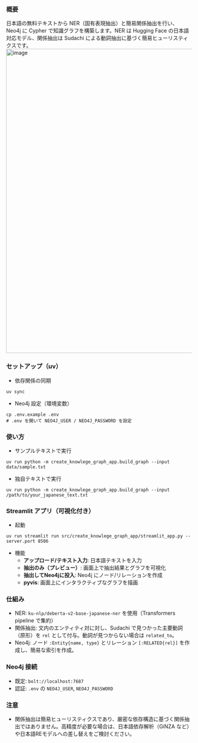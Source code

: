 ### 概要
日本語の無料テキストから NER（固有表現抽出）と簡易関係抽出を行い、Neo4j に Cypher で知識グラフを構築します。NER は Hugging Face の日本語対応モデル、関係抽出は Sudachi による動詞抽出に基づく簡易ヒューリスティクスです。
<img width="1427" height="824" alt="image" src="https://github.com/user-attachments/assets/fb8bbcf8-c1c9-435a-91a1-c946179addb2" />


### セットアップ（uv）
- 依存関係の同期
```
uv sync
```
- Neo4j 設定（環境変数）
```
cp .env.example .env
# .env を開いて NEO4J_USER / NEO4J_PASSWORD を設定
```

### 使い方
- サンプルテキストで実行
```
uv run python -m create_knowlege_graph_app.build_graph --input data/sample.txt
```
- 独自テキストで実行
```
uv run python -m create_knowlege_graph_app.build_graph --input /path/to/your_japanese_text.txt
```

### Streamlit アプリ（可視化付き）
- 起動
```
uv run streamlit run src/create_knowlege_graph_app/streamlit_app.py --server.port 8506
```
- 機能
  - **アップロード/テキスト入力**: 日本語テキストを入力
  - **抽出のみ（プレビュー）**: 画面上で抽出結果とグラフを可視化
  - **抽出してNeo4jに投入**: Neo4j にノード/リレーションを作成
  - **pyvis**: 画面上にインタラクティブなグラフを描画


### 仕組み
- NER: `ku-nlp/deberta-v2-base-japanese-ner` を使用（Transformers pipeline で集約）
- 関係抽出: 文内のエンティティ対に対し、Sudachi で見つかった主要動詞（原形）を `rel` として付与。動詞が見つからない場合は `related_to`。
- Neo4j: ノード `:Entity{name, type}` とリレーション `[:RELATED{rel}]` を作成し、簡易な索引を作成。

### Neo4j 接続
- 既定: `bolt://localhost:7687`
- 認証: `.env` の `NEO4J_USER`, `NEO4J_PASSWORD`

### 注意
- 関係抽出は簡易ヒューリスティクスであり、厳密な依存構造に基づく関係抽出ではありません。高精度が必要な場合は、日本語依存解析（GiNZA など）や日本語REモデルへの差し替えをご検討ください。


